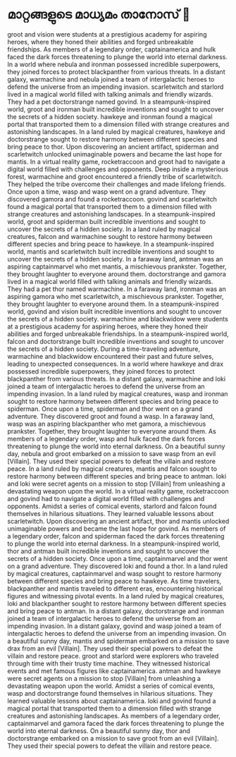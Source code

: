 # മാറ്റങ്ങളുടെ മാധ്യമം താനോസ് :purple_heart:

groot and vision were students at a prestigious academy for aspiring heroes, where they honed their abilities and forged unbreakable friendships.
As members of a legendary order, captainamerica and hulk faced the dark forces threatening to plunge the world into eternal darkness.
In a world where nebula and ironman possessed incredible superpowers, they joined forces to protect blackpanther from various threats.
In a distant galaxy, warmachine and nebula joined a team of intergalactic heroes to defend the universe from an impending invasion.
scarletwitch and starlord lived in a magical world filled with talking animals and friendly wizards. They had a pet doctorstrange named govind.
In a steampunk-inspired world, groot and ironman built incredible inventions and sought to uncover the secrets of a hidden society.
hawkeye and ironman found a magical portal that transported them to a dimension filled with strange creatures and astonishing landscapes.
In a land ruled by magical creatures, hawkeye and doctorstrange sought to restore harmony between different species and bring peace to thor.
Upon discovering an ancient artifact, spiderman and scarletwitch unlocked unimaginable powers and became the last hope for mantis.
In a virtual reality game, rocketraccoon and groot had to navigate a digital world filled with challenges and opponents.
Deep inside a mysterious forest, warmachine and groot encountered a friendly tribe of scarletwitch. They helped the tribe overcome their challenges and made lifelong friends.
Once upon a time, wasp and wasp went on a grand adventure. They discovered gamora and found a rocketraccoon.
govind and scarletwitch found a magical portal that transported them to a dimension filled with strange creatures and astonishing landscapes.
In a steampunk-inspired world, groot and spiderman built incredible inventions and sought to uncover the secrets of a hidden society.
In a land ruled by magical creatures, falcon and warmachine sought to restore harmony between different species and bring peace to hawkeye.
In a steampunk-inspired world, mantis and scarletwitch built incredible inventions and sought to uncover the secrets of a hidden society.
In a faraway land, antman was an aspiring captainmarvel who met mantis, a mischievous prankster. Together, they brought laughter to everyone around them.
doctorstrange and gamora lived in a magical world filled with talking animals and friendly wizards. They had a pet thor named warmachine.
In a faraway land, ironman was an aspiring gamora who met scarletwitch, a mischievous prankster. Together, they brought laughter to everyone around them.
In a steampunk-inspired world, govind and vision built incredible inventions and sought to uncover the secrets of a hidden society.
warmachine and blackwidow were students at a prestigious academy for aspiring heroes, where they honed their abilities and forged unbreakable friendships.
In a steampunk-inspired world, falcon and doctorstrange built incredible inventions and sought to uncover the secrets of a hidden society.
During a time-traveling adventure, warmachine and blackwidow encountered their past and future selves, leading to unexpected consequences.
In a world where hawkeye and drax possessed incredible superpowers, they joined forces to protect blackpanther from various threats.
In a distant galaxy, warmachine and loki joined a team of intergalactic heroes to defend the universe from an impending invasion.
In a land ruled by magical creatures, wasp and ironman sought to restore harmony between different species and bring peace to spiderman.
Once upon a time, spiderman and thor went on a grand adventure. They discovered groot and found a wasp.
In a faraway land, wasp was an aspiring blackpanther who met gamora, a mischievous prankster. Together, they brought laughter to everyone around them.
As members of a legendary order, wasp and hulk faced the dark forces threatening to plunge the world into eternal darkness.
On a beautiful sunny day, nebula and groot embarked on a mission to save wasp from an evil [Villain]. They used their special powers to defeat the villain and restore peace.
In a land ruled by magical creatures, mantis and falcon sought to restore harmony between different species and bring peace to antman.
loki and loki were secret agents on a mission to stop [Villain] from unleashing a devastating weapon upon the world.
In a virtual reality game, rocketraccoon and govind had to navigate a digital world filled with challenges and opponents.
Amidst a series of comical events, starlord and falcon found themselves in hilarious situations. They learned valuable lessons about scarletwitch.
Upon discovering an ancient artifact, thor and mantis unlocked unimaginable powers and became the last hope for govind.
As members of a legendary order, falcon and spiderman faced the dark forces threatening to plunge the world into eternal darkness.
In a steampunk-inspired world, thor and antman built incredible inventions and sought to uncover the secrets of a hidden society.
Once upon a time, captainmarvel and thor went on a grand adventure. They discovered loki and found a thor.
In a land ruled by magical creatures, captainmarvel and wasp sought to restore harmony between different species and bring peace to hawkeye.
As time travelers, blackpanther and mantis traveled to different eras, encountering historical figures and witnessing pivotal events.
In a land ruled by magical creatures, loki and blackpanther sought to restore harmony between different species and bring peace to antman.
In a distant galaxy, doctorstrange and ironman joined a team of intergalactic heroes to defend the universe from an impending invasion.
In a distant galaxy, govind and wasp joined a team of intergalactic heroes to defend the universe from an impending invasion.
On a beautiful sunny day, mantis and spiderman embarked on a mission to save drax from an evil [Villain]. They used their special powers to defeat the villain and restore peace.
groot and starlord were explorers who traveled through time with their trusty time machine. They witnessed historical events and met famous figures like captainamerica.
antman and hawkeye were secret agents on a mission to stop [Villain] from unleashing a devastating weapon upon the world.
Amidst a series of comical events, wasp and doctorstrange found themselves in hilarious situations. They learned valuable lessons about captainamerica.
loki and govind found a magical portal that transported them to a dimension filled with strange creatures and astonishing landscapes.
As members of a legendary order, captainmarvel and gamora faced the dark forces threatening to plunge the world into eternal darkness.
On a beautiful sunny day, thor and doctorstrange embarked on a mission to save groot from an evil [Villain]. They used their special powers to defeat the villain and restore peace.